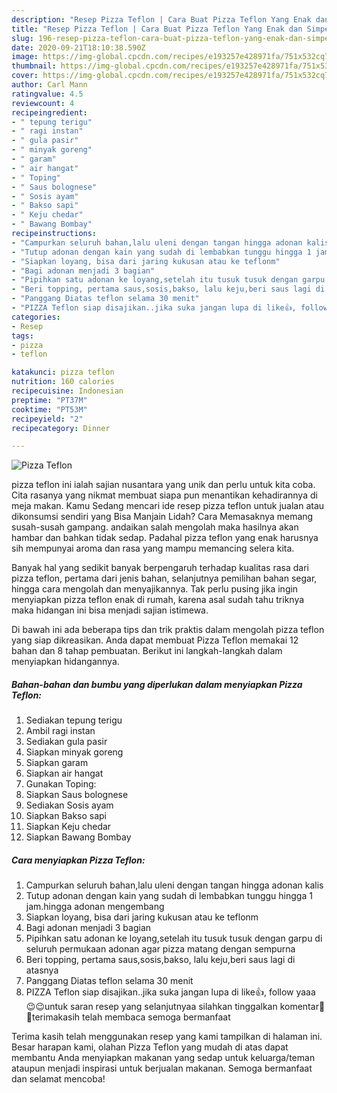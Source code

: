 ```yaml
---
description: "Resep Pizza Teflon | Cara Buat Pizza Teflon Yang Enak dan Simpel"
title: "Resep Pizza Teflon | Cara Buat Pizza Teflon Yang Enak dan Simpel"
slug: 196-resep-pizza-teflon-cara-buat-pizza-teflon-yang-enak-dan-simpel
date: 2020-09-21T18:10:38.590Z
image: https://img-global.cpcdn.com/recipes/e193257e428971fa/751x532cq70/pizza-teflon-foto-resep-utama.jpg
thumbnail: https://img-global.cpcdn.com/recipes/e193257e428971fa/751x532cq70/pizza-teflon-foto-resep-utama.jpg
cover: https://img-global.cpcdn.com/recipes/e193257e428971fa/751x532cq70/pizza-teflon-foto-resep-utama.jpg
author: Carl Mann
ratingvalue: 4.5
reviewcount: 4
recipeingredient:
- " tepung terigu"
- " ragi instan"
- " gula pasir"
- " minyak goreng"
- " garam"
- " air hangat"
- " Toping"
- " Saus bolognese"
- " Sosis ayam"
- " Bakso sapi"
- " Keju chedar"
- " Bawang Bombay"
recipeinstructions:
- "Campurkan seluruh bahan,lalu uleni dengan tangan hingga adonan kalis"
- "Tutup adonan dengan kain yang sudah di lembabkan tunggu hingga 1 jam.hingga adonan mengembang"
- "Siapkan loyang, bisa dari jaring kukusan atau ke teflonm"
- "Bagi adonan menjadi 3 bagian"
- "Pipihkan satu adonan ke loyang,setelah itu tusuk tusuk dengan garpu di seluruh permukaan adonan agar pizza matang dengan sempurna"
- "Beri topping, pertama saus,sosis,bakso, lalu keju,beri saus lagi di atasnya"
- "Panggang Diatas teflon selama 30 menit"
- "PIZZA Teflon siap disajikan..jika suka jangan lupa di like👍, follow yaaa 😉😉untuk saran resep yang selanjutnyaa silahkan tinggalkan komentar🤗🤗terimakasih telah membaca semoga bermanfaat"
categories:
- Resep
tags:
- pizza
- teflon

katakunci: pizza teflon 
nutrition: 160 calories
recipecuisine: Indonesian
preptime: "PT37M"
cooktime: "PT53M"
recipeyield: "2"
recipecategory: Dinner

---
```



![Pizza Teflon](https://img-global.cpcdn.com/recipes/e193257e428971fa/751x532cq70/pizza-teflon-foto-resep-utama.jpg)


pizza teflon ini ialah sajian nusantara yang unik dan perlu untuk kita coba. Cita rasanya yang nikmat membuat siapa pun menantikan kehadirannya di meja makan.
Kamu Sedang mencari ide resep pizza teflon untuk jualan atau dikonsumsi sendiri yang Bisa Manjain Lidah? Cara Memasaknya memang susah-susah gampang. andaikan salah mengolah maka hasilnya akan hambar dan bahkan tidak sedap. Padahal pizza teflon yang enak harusnya sih mempunyai aroma dan rasa yang mampu memancing selera kita.

Banyak hal yang sedikit banyak berpengaruh terhadap kualitas rasa dari pizza teflon, pertama dari jenis bahan, selanjutnya pemilihan bahan segar, hingga cara mengolah dan menyajikannya. Tak perlu pusing jika ingin menyiapkan pizza teflon enak di rumah, karena asal sudah tahu triknya maka hidangan ini bisa menjadi sajian istimewa.




Di bawah ini ada beberapa tips dan trik praktis dalam mengolah pizza teflon yang siap dikreasikan. Anda dapat membuat Pizza Teflon memakai 12 bahan dan 8 tahap pembuatan. Berikut ini langkah-langkah dalam menyiapkan hidangannya.

<!--inarticleads1-->

##### Bahan-bahan dan bumbu yang diperlukan dalam menyiapkan Pizza Teflon:

1. Sediakan  tepung terigu
1. Ambil  ragi instan
1. Sediakan  gula pasir
1. Siapkan  minyak goreng
1. Siapkan  garam
1. Siapkan  air hangat
1. Gunakan  Toping:
1. Siapkan  Saus bolognese
1. Sediakan  Sosis ayam
1. Siapkan  Bakso sapi
1. Siapkan  Keju chedar
1. Siapkan  Bawang Bombay




<!--inarticleads2-->

##### Cara menyiapkan Pizza Teflon:

1. Campurkan seluruh bahan,lalu uleni dengan tangan hingga adonan kalis
1. Tutup adonan dengan kain yang sudah di lembabkan tunggu hingga 1 jam.hingga adonan mengembang
1. Siapkan loyang, bisa dari jaring kukusan atau ke teflonm
1. Bagi adonan menjadi 3 bagian
1. Pipihkan satu adonan ke loyang,setelah itu tusuk tusuk dengan garpu di seluruh permukaan adonan agar pizza matang dengan sempurna
1. Beri topping, pertama saus,sosis,bakso, lalu keju,beri saus lagi di atasnya
1. Panggang Diatas teflon selama 30 menit
1. PIZZA Teflon siap disajikan..jika suka jangan lupa di like👍, follow yaaa 😉😉untuk saran resep yang selanjutnyaa silahkan tinggalkan komentar🤗🤗terimakasih telah membaca semoga bermanfaat




Terima kasih telah menggunakan resep yang kami tampilkan di halaman ini. Besar harapan kami, olahan Pizza Teflon yang mudah di atas dapat membantu Anda menyiapkan makanan yang sedap untuk keluarga/teman ataupun menjadi inspirasi untuk berjualan makanan. Semoga bermanfaat dan selamat mencoba!

